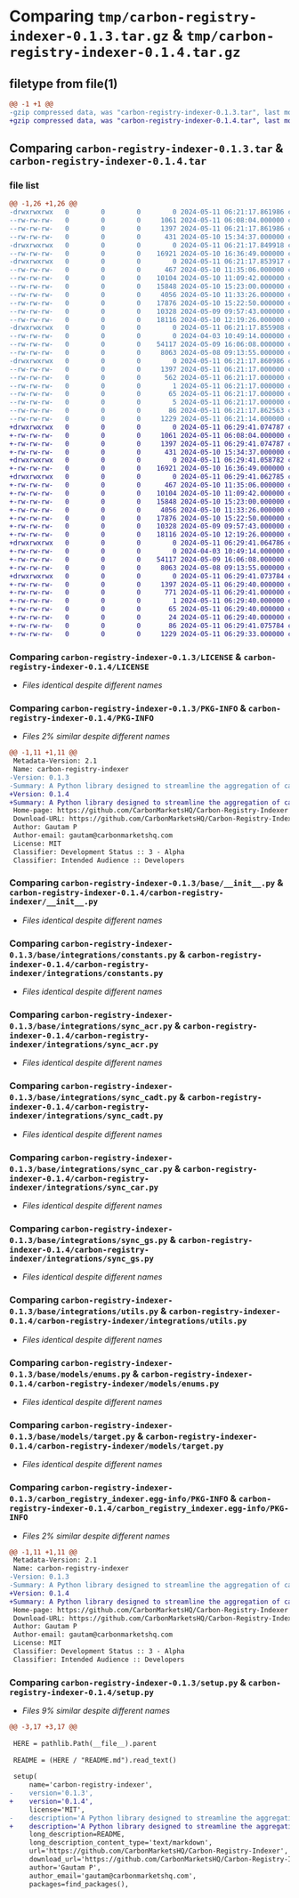 # Comparing `tmp/carbon-registry-indexer-0.1.3.tar.gz` & `tmp/carbon-registry-indexer-0.1.4.tar.gz`

## filetype from file(1)

```diff
@@ -1 +1 @@
-gzip compressed data, was "carbon-registry-indexer-0.1.3.tar", last modified: Sat May 11 06:21:17 2024, max compression
+gzip compressed data, was "carbon-registry-indexer-0.1.4.tar", last modified: Sat May 11 06:29:41 2024, max compression
```

## Comparing `carbon-registry-indexer-0.1.3.tar` & `carbon-registry-indexer-0.1.4.tar`

### file list

```diff
@@ -1,26 +1,26 @@
-drwxrwxrwx   0        0        0        0 2024-05-11 06:21:17.861986 carbon-registry-indexer-0.1.3/
--rw-rw-rw-   0        0        0     1061 2024-05-11 06:08:04.000000 carbon-registry-indexer-0.1.3/LICENSE
--rw-rw-rw-   0        0        0     1397 2024-05-11 06:21:17.861986 carbon-registry-indexer-0.1.3/PKG-INFO
--rw-rw-rw-   0        0        0      431 2024-05-10 15:34:37.000000 carbon-registry-indexer-0.1.3/README.md
-drwxrwxrwx   0        0        0        0 2024-05-11 06:21:17.849918 carbon-registry-indexer-0.1.3/base/
--rw-rw-rw-   0        0        0    16921 2024-05-10 16:36:49.000000 carbon-registry-indexer-0.1.3/base/__init__.py
-drwxrwxrwx   0        0        0        0 2024-05-11 06:21:17.853917 carbon-registry-indexer-0.1.3/base/integrations/
--rw-rw-rw-   0        0        0      467 2024-05-10 11:35:06.000000 carbon-registry-indexer-0.1.3/base/integrations/__init__.py
--rw-rw-rw-   0        0        0    10104 2024-05-10 11:09:42.000000 carbon-registry-indexer-0.1.3/base/integrations/constants.py
--rw-rw-rw-   0        0        0    15848 2024-05-10 15:23:00.000000 carbon-registry-indexer-0.1.3/base/integrations/sync_acr.py
--rw-rw-rw-   0        0        0     4056 2024-05-10 11:33:26.000000 carbon-registry-indexer-0.1.3/base/integrations/sync_cadt.py
--rw-rw-rw-   0        0        0    17876 2024-05-10 15:22:50.000000 carbon-registry-indexer-0.1.3/base/integrations/sync_car.py
--rw-rw-rw-   0        0        0    10328 2024-05-09 09:57:43.000000 carbon-registry-indexer-0.1.3/base/integrations/sync_gs.py
--rw-rw-rw-   0        0        0    18116 2024-05-10 12:19:26.000000 carbon-registry-indexer-0.1.3/base/integrations/utils.py
-drwxrwxrwx   0        0        0        0 2024-05-11 06:21:17.855908 carbon-registry-indexer-0.1.3/base/models/
--rw-rw-rw-   0        0        0        0 2024-04-03 10:49:14.000000 carbon-registry-indexer-0.1.3/base/models/__init__.py
--rw-rw-rw-   0        0        0    54117 2024-05-09 16:06:08.000000 carbon-registry-indexer-0.1.3/base/models/enums.py
--rw-rw-rw-   0        0        0     8063 2024-05-08 09:13:55.000000 carbon-registry-indexer-0.1.3/base/models/target.py
-drwxrwxrwx   0        0        0        0 2024-05-11 06:21:17.860986 carbon-registry-indexer-0.1.3/carbon_registry_indexer.egg-info/
--rw-rw-rw-   0        0        0     1397 2024-05-11 06:21:17.000000 carbon-registry-indexer-0.1.3/carbon_registry_indexer.egg-info/PKG-INFO
--rw-rw-rw-   0        0        0      562 2024-05-11 06:21:17.000000 carbon-registry-indexer-0.1.3/carbon_registry_indexer.egg-info/SOURCES.txt
--rw-rw-rw-   0        0        0        1 2024-05-11 06:21:17.000000 carbon-registry-indexer-0.1.3/carbon_registry_indexer.egg-info/dependency_links.txt
--rw-rw-rw-   0        0        0       65 2024-05-11 06:21:17.000000 carbon-registry-indexer-0.1.3/carbon_registry_indexer.egg-info/requires.txt
--rw-rw-rw-   0        0        0        5 2024-05-11 06:21:17.000000 carbon-registry-indexer-0.1.3/carbon_registry_indexer.egg-info/top_level.txt
--rw-rw-rw-   0        0        0       86 2024-05-11 06:21:17.862563 carbon-registry-indexer-0.1.3/setup.cfg
--rw-rw-rw-   0        0        0     1229 2024-05-11 06:21:14.000000 carbon-registry-indexer-0.1.3/setup.py
+drwxrwxrwx   0        0        0        0 2024-05-11 06:29:41.074787 carbon-registry-indexer-0.1.4/
+-rw-rw-rw-   0        0        0     1061 2024-05-11 06:08:04.000000 carbon-registry-indexer-0.1.4/LICENSE
+-rw-rw-rw-   0        0        0     1397 2024-05-11 06:29:41.074787 carbon-registry-indexer-0.1.4/PKG-INFO
+-rw-rw-rw-   0        0        0      431 2024-05-10 15:34:37.000000 carbon-registry-indexer-0.1.4/README.md
+drwxrwxrwx   0        0        0        0 2024-05-11 06:29:41.058782 carbon-registry-indexer-0.1.4/carbon-registry-indexer/
+-rw-rw-rw-   0        0        0    16921 2024-05-10 16:36:49.000000 carbon-registry-indexer-0.1.4/carbon-registry-indexer/__init__.py
+drwxrwxrwx   0        0        0        0 2024-05-11 06:29:41.062785 carbon-registry-indexer-0.1.4/carbon-registry-indexer/integrations/
+-rw-rw-rw-   0        0        0      467 2024-05-10 11:35:06.000000 carbon-registry-indexer-0.1.4/carbon-registry-indexer/integrations/__init__.py
+-rw-rw-rw-   0        0        0    10104 2024-05-10 11:09:42.000000 carbon-registry-indexer-0.1.4/carbon-registry-indexer/integrations/constants.py
+-rw-rw-rw-   0        0        0    15848 2024-05-10 15:23:00.000000 carbon-registry-indexer-0.1.4/carbon-registry-indexer/integrations/sync_acr.py
+-rw-rw-rw-   0        0        0     4056 2024-05-10 11:33:26.000000 carbon-registry-indexer-0.1.4/carbon-registry-indexer/integrations/sync_cadt.py
+-rw-rw-rw-   0        0        0    17876 2024-05-10 15:22:50.000000 carbon-registry-indexer-0.1.4/carbon-registry-indexer/integrations/sync_car.py
+-rw-rw-rw-   0        0        0    10328 2024-05-09 09:57:43.000000 carbon-registry-indexer-0.1.4/carbon-registry-indexer/integrations/sync_gs.py
+-rw-rw-rw-   0        0        0    18116 2024-05-10 12:19:26.000000 carbon-registry-indexer-0.1.4/carbon-registry-indexer/integrations/utils.py
+drwxrwxrwx   0        0        0        0 2024-05-11 06:29:41.064786 carbon-registry-indexer-0.1.4/carbon-registry-indexer/models/
+-rw-rw-rw-   0        0        0        0 2024-04-03 10:49:14.000000 carbon-registry-indexer-0.1.4/carbon-registry-indexer/models/__init__.py
+-rw-rw-rw-   0        0        0    54117 2024-05-09 16:06:08.000000 carbon-registry-indexer-0.1.4/carbon-registry-indexer/models/enums.py
+-rw-rw-rw-   0        0        0     8063 2024-05-08 09:13:55.000000 carbon-registry-indexer-0.1.4/carbon-registry-indexer/models/target.py
+drwxrwxrwx   0        0        0        0 2024-05-11 06:29:41.073784 carbon-registry-indexer-0.1.4/carbon_registry_indexer.egg-info/
+-rw-rw-rw-   0        0        0     1397 2024-05-11 06:29:40.000000 carbon-registry-indexer-0.1.4/carbon_registry_indexer.egg-info/PKG-INFO
+-rw-rw-rw-   0        0        0      771 2024-05-11 06:29:41.000000 carbon-registry-indexer-0.1.4/carbon_registry_indexer.egg-info/SOURCES.txt
+-rw-rw-rw-   0        0        0        1 2024-05-11 06:29:40.000000 carbon-registry-indexer-0.1.4/carbon_registry_indexer.egg-info/dependency_links.txt
+-rw-rw-rw-   0        0        0       65 2024-05-11 06:29:40.000000 carbon-registry-indexer-0.1.4/carbon_registry_indexer.egg-info/requires.txt
+-rw-rw-rw-   0        0        0       24 2024-05-11 06:29:40.000000 carbon-registry-indexer-0.1.4/carbon_registry_indexer.egg-info/top_level.txt
+-rw-rw-rw-   0        0        0       86 2024-05-11 06:29:41.075784 carbon-registry-indexer-0.1.4/setup.cfg
+-rw-rw-rw-   0        0        0     1229 2024-05-11 06:29:33.000000 carbon-registry-indexer-0.1.4/setup.py
```

### Comparing `carbon-registry-indexer-0.1.3/LICENSE` & `carbon-registry-indexer-0.1.4/LICENSE`

 * *Files identical despite different names*

### Comparing `carbon-registry-indexer-0.1.3/PKG-INFO` & `carbon-registry-indexer-0.1.4/PKG-INFO`

 * *Files 2% similar despite different names*

```diff
@@ -1,11 +1,11 @@
 Metadata-Version: 2.1
 Name: carbon-registry-indexer
-Version: 0.1.3
-Summary: A Python library designed to streamline the aggregation of carbon data from multiple registries, each with its own data format, into a unified schema in CDV/Parquet formats.
+Version: 0.1.4
+Summary: A Python library designed to streamline the aggregation of carbon data from multiple registries, each with its own data format, into a unified schema in CSV/Parquet formats.
 Home-page: https://github.com/CarbonMarketsHQ/Carbon-Registry-Indexer
 Download-URL: https://github.com/CarbonMarketsHQ/Carbon-Registry-Indexer/archive/refs/tags/v_01.tar.gz
 Author: Gautam P
 Author-email: gautam@carbonmarketshq.com
 License: MIT
 Classifier: Development Status :: 3 - Alpha
 Classifier: Intended Audience :: Developers
```

### Comparing `carbon-registry-indexer-0.1.3/base/__init__.py` & `carbon-registry-indexer-0.1.4/carbon-registry-indexer/__init__.py`

 * *Files identical despite different names*

### Comparing `carbon-registry-indexer-0.1.3/base/integrations/constants.py` & `carbon-registry-indexer-0.1.4/carbon-registry-indexer/integrations/constants.py`

 * *Files identical despite different names*

### Comparing `carbon-registry-indexer-0.1.3/base/integrations/sync_acr.py` & `carbon-registry-indexer-0.1.4/carbon-registry-indexer/integrations/sync_acr.py`

 * *Files identical despite different names*

### Comparing `carbon-registry-indexer-0.1.3/base/integrations/sync_cadt.py` & `carbon-registry-indexer-0.1.4/carbon-registry-indexer/integrations/sync_cadt.py`

 * *Files identical despite different names*

### Comparing `carbon-registry-indexer-0.1.3/base/integrations/sync_car.py` & `carbon-registry-indexer-0.1.4/carbon-registry-indexer/integrations/sync_car.py`

 * *Files identical despite different names*

### Comparing `carbon-registry-indexer-0.1.3/base/integrations/sync_gs.py` & `carbon-registry-indexer-0.1.4/carbon-registry-indexer/integrations/sync_gs.py`

 * *Files identical despite different names*

### Comparing `carbon-registry-indexer-0.1.3/base/integrations/utils.py` & `carbon-registry-indexer-0.1.4/carbon-registry-indexer/integrations/utils.py`

 * *Files identical despite different names*

### Comparing `carbon-registry-indexer-0.1.3/base/models/enums.py` & `carbon-registry-indexer-0.1.4/carbon-registry-indexer/models/enums.py`

 * *Files identical despite different names*

### Comparing `carbon-registry-indexer-0.1.3/base/models/target.py` & `carbon-registry-indexer-0.1.4/carbon-registry-indexer/models/target.py`

 * *Files identical despite different names*

### Comparing `carbon-registry-indexer-0.1.3/carbon_registry_indexer.egg-info/PKG-INFO` & `carbon-registry-indexer-0.1.4/carbon_registry_indexer.egg-info/PKG-INFO`

 * *Files 2% similar despite different names*

```diff
@@ -1,11 +1,11 @@
 Metadata-Version: 2.1
 Name: carbon-registry-indexer
-Version: 0.1.3
-Summary: A Python library designed to streamline the aggregation of carbon data from multiple registries, each with its own data format, into a unified schema in CDV/Parquet formats.
+Version: 0.1.4
+Summary: A Python library designed to streamline the aggregation of carbon data from multiple registries, each with its own data format, into a unified schema in CSV/Parquet formats.
 Home-page: https://github.com/CarbonMarketsHQ/Carbon-Registry-Indexer
 Download-URL: https://github.com/CarbonMarketsHQ/Carbon-Registry-Indexer/archive/refs/tags/v_01.tar.gz
 Author: Gautam P
 Author-email: gautam@carbonmarketshq.com
 License: MIT
 Classifier: Development Status :: 3 - Alpha
 Classifier: Intended Audience :: Developers
```

### Comparing `carbon-registry-indexer-0.1.3/setup.py` & `carbon-registry-indexer-0.1.4/setup.py`

 * *Files 9% similar despite different names*

```diff
@@ -3,17 +3,17 @@
 
 HERE = pathlib.Path(__file__).parent
 
 README = (HERE / "README.md").read_text()
 
 setup(
     name='carbon-registry-indexer',
-    version='0.1.3',
+    version='0.1.4',
     license='MIT',
-    description='A Python library designed to streamline the aggregation of carbon data from multiple registries, each with its own data format, into a unified schema in CDV/Parquet formats.',
+    description='A Python library designed to streamline the aggregation of carbon data from multiple registries, each with its own data format, into a unified schema in CSV/Parquet formats.',
     long_description=README,
     long_description_content_type='text/markdown',
     url='https://github.com/CarbonMarketsHQ/Carbon-Registry-Indexer', 
     download_url='https://github.com/CarbonMarketsHQ/Carbon-Registry-Indexer/archive/refs/tags/v_01.tar.gz',
     author='Gautam P',
     author_email='gautam@carbonmarketshq.com',
     packages=find_packages(),
```

